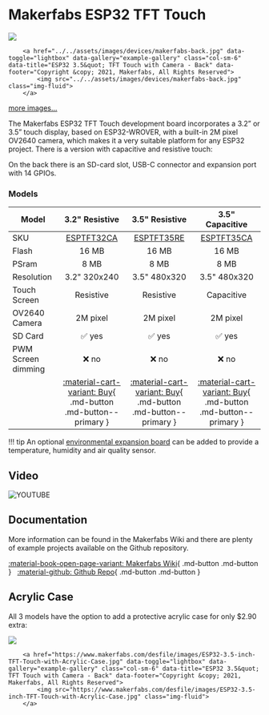# Makerfabs ESP32 TFT Touch

<div class="row justify-content-center">
        <a href="../../assets/images/devices/makerfabs-front.jpg" data-toggle="lightbox" data-gallery="example-gallery" class="col-sm-6" data-title="ESP32 3.5&quot; TFT Touch with Camera - Front" data-footer="Copyright &copy; 2021, Makerfabs, All Rights Reserved">
            <img src="../../assets/images/devices/makerfabs-front.jpg" class="img-fluid">
        </a>

        <a href="../../assets/images/devices/makerfabs-back.jpg" data-toggle="lightbox" data-gallery="example-gallery" class="col-sm-6" data-title="ESP32 3.5&quot; TFT Touch with Camera - Back" data-footer="Copyright &copy; 2021, Makerfabs, All Rights Reserved">
            <img src="../../assets/images/devices/makerfabs-back.jpg" class="img-fluid">
        </a>
</div>
<div>
        <a href="../../assets/images/devices/makerfabs-side-front.jpg" data-toggle="lightbox" data-gallery="example-gallery" rel="lightbox[work]" data-title="Makerfabs ESP32 TFT Touch" data-footer="Copyright &copy; 2021, Makerfabs, All Rights Reserved">more images...</a>
        <a href="../../assets/images/devices/makerfabs-side-back.jpg" data-toggle="lightbox" data-gallery="example-gallery" rel="lightbox[vacation]" data-title="Makerfabs ESP32 TFT Touch" data-footer="Copyright &copy; 2021, Makerfabs, All Rights Reserved"></a>
        <a href="../../assets/images/devices/makerfabs-sensors.jpg" data-toggle="lightbox" data-gallery="example-gallery" rel="lightbox[vacation]" data-title="Makerfabs ESP32 TFT Touch" data-footer="Copyright &copy; 2021, Makerfabs, All Rights Reserved"></a>
</div>

The Makerfabs ESP32 TFT Touch development board incorporates a 3.2” or 3.5” touch display, based on ESP32-WROVER, with a built-in 2M pixel OV2640 camera, which makes it a very suitable platform for any ESP32 project.
There is a version with capacitive and resistive touch:

On the back there is an SD-card slot, USB-C connector and expansion port with 14 GPIOs.

### Models

| Model                   | 3.2" Resistive | 3.5" Resistive | 3.5" Capacitive
|-------------------------|:-------:|:-------:|:--------:
| SKU                     | [ESPTFT32CA][1] | [ESPTFT35RE][2] | [ESPTFT35CA][3]
| Flash                   | 16 MB   | 16 MB   | 16 MB
| PSram                   | 8 MB    | 8 MB    | 8 MB
| Resolution              | 3.2" 320x240 | 3.5" 480x320 | 3.5" 480x320
| Touch Screen            | Resistive | Resistive | Capacitive
| OV2640 Camera           | 2M pixel | 2M pixel | 2M pixel
| SD Card                 | :white_check_mark: yes | :white_check_mark: yes | :white_check_mark: yes
| PWM Screen dimming      | :x: no    | :x: no    | :x: no
| | [:material-cart-variant: Buy][1]{ .md-button .md-button--primary } | [:material-cart-variant: Buy][2]{ .md-button .md-button--primary } | [:material-cart-variant: Buy][3]{ .md-button .md-button--primary }


!!! tip
    An optional [environmental expansion board][4] can be added to provide a temperature, humidity and air quality sensor.


## Video

![YOUTUBE](kkXKwpDRld0)

## Documentation

More information can be found in the Makerfabs Wiki and there are plenty of example projects available on the Github repository.

[:material-book-open-page-variant: Makerfabs Wiki][6]{ .md-button .md-button } &nbsp;
[:material-github: Github Repo][5]{ .md-button .md-button }

## Acrylic Case

All 3 models have the option to add a protective acrylic case for only $2.90 extra:

<div class="row justify-content-center">
        <a href="https://www.makerfabs.com/desfile/images/ESP32-TFT-Touch-Resistive-with-Acrylic-Case.jpg" data-toggle="lightbox" data-gallery="example-gallery" class="col-sm-6" data-title="ESP32 3.5&quot; TFT Touch with Camera - Front" data-footer="Copyright &copy; 2021, Makerfabs, All Rights Reserved">
            <img src="https://www.makerfabs.com/desfile/images/ESP32-TFT-Touch-Resistive-with-Acrylic-Case.jpg" class="img-fluid">
        </a>

        <a href="https://www.makerfabs.com/desfile/images/ESP32-3.5-inch-TFT-Touch-with-Acrylic-Case.jpg" data-toggle="lightbox" data-gallery="example-gallery" class="col-sm-6" data-title="ESP32 3.5&quot; TFT Touch with Camera - Back" data-footer="Copyright &copy; 2021, Makerfabs, All Rights Reserved">
            <img src="https://www.makerfabs.com/desfile/images/ESP32-3.5-inch-TFT-Touch-with-Acrylic-Case.jpg" class="img-fluid">
        </a>
</div>


[1]: https://www.makerfabs.com/esp32-3.2-inch-tft-touch-with-camera.html
[2]: https://www.makerfabs.com/esp32-3.5-inch-tft-touch-resistive-with-camera.html
[3]: https://www.makerfabs.com/esp32-3.5-inch-tft-touch-capacitive-with-camera.html
[4]: https://www.makerfabs.com/esp32-touch-indoor-environment-expansion.html
[5]: https://github.com/Makerfabs/Project_Touch-Screen-Camera
[6]: https://www.makerfabs.com/wiki/index.php?title=ESP32_TFT_LCD_with_Camera(3.5%27%27)